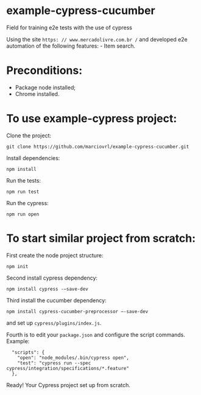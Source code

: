 # example-cypress-cucumber

Field for training e2e tests with the use of cypress

Using the site `https: // www.mercadolivre.com.br /` and developed e2e automation of the following features: - Item search.

# Preconditions:

- Package node installed;
- Chrome installed.

# To use example-cypress project:

Clone the project:

```
git clone https://github.com/marciovrl/example-cypress-cucumber.git
```

Install dependencies:

```
npm install
```

Run the tests:

```
npm run test
```

Run the cypress:

```
npm run open
```

# To start similar project from scratch:

First create the node project structure:

```
npm init
```

Second install cypress dependency:

```
npm install cypress -–save-dev
```

Third install the cucumber dependency:

```
npm install cypress-cucumber-preprocessor –-save-dev
```

and set up `cypress/plugins/index.js`.

Fourth is to edit your `package.json` and configure the script commands. Example:

```
  "scripts": {
    "open": "node_modules/.bin/cypress open",
    "test": "cypress run --spec cypress/integration/specifications/*.feature"
  },
```

Ready! Your Cypress project set up from scratch.
